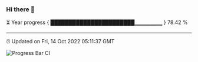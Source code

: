 ### Hi there 👋

⏳ Year progress { ███████████████████████▁▁▁▁▁▁▁ } 78.42 %

---

⏰ Updated on Fri, 14 Oct 2022 05:11:37 GMT

![Progress Bar CI](https://github.com/liununu/liununu/workflows/Progress%20Bar%20CI/badge.svg)
